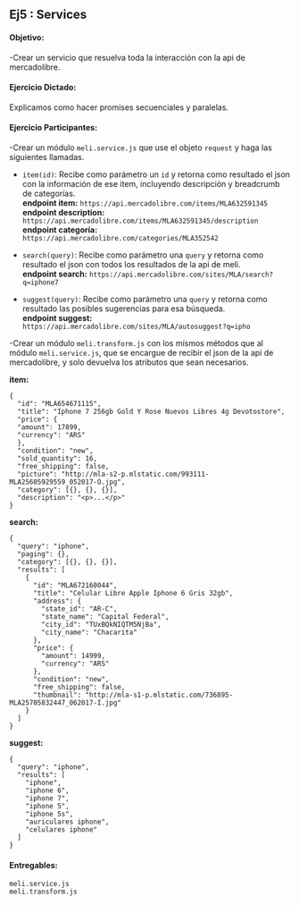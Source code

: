 ## Ej5 : Services

#### Objetivo:

-Crear un servicio que resuelva toda la interacción con la api de mercadolibre.  

#### Ejercicio Dictado:  
Explicamos como hacer promises secuenciales y paralelas.

#### Ejercicio Participantes:   
-Crear un módulo `meli.service.js` que use el objeto `request` y haga las siguientes llamadas.
  - `item(id)`: Recibe como parámetro un `id` y retorna como resultado el json con la información de ese item, incluyendo descripción y breadcrumb de categorías.  
  **endpoint item:** `https://api.mercadolibre.com/items/MLA632591345`  
  **endpoint description:** `https://api.mercadolibre.com/items/MLA632591345/description`  
  **endpoint categoría:** `https://api.mercadolibre.com/categories/MLA352542`  
  
  - `search(query)`: Recibe como parámetro una `query` y retorna como resultado el json con todos los resultados de la api de meli.    
  **endpoint search:** `https://api.mercadolibre.com/sites/MLA/search?q=iphone7`  
  
  - `suggest(query)`: Recibe como parámetro una `query` y retorna como resultado las posibles sugerencias para esa búsqueda.  
  **endpoint suggest:** `https://api.mercadolibre.com/sites/MLA/autosuggest?q=ipho`  

-Crear un módulo `meli.transform.js` con los mísmos métodos que al módulo `meli.service.js`, que se encargue de recibir el json de la api de mercadolibre, y solo devuelva los atributos que sean necesarios.  

**item:**  
```
{
  "id": "MLA654671115",
  "title": "Iphone 7 256gb Gold Y Rose Nuevos Libres 4g Devotostore",
  "price": {
  "amount": 17899,
  "currency": "ARS"
  },
  "condition": "new",
  "sold_quantity": 16,
  "free_shipping": false,
  "picture": "http://mla-s2-p.mlstatic.com/993111-MLA25605929559_052017-O.jpg",
  "category": [{}, {}, {}],
  "description": "<p>...</p>"
}
```

**search:**  
```
{
  "query": "iphone",
  "paging": {},
  "category": [{}, {}, {}],
  "results": [
    {
      "id": "MLA672160044",
      "title": "Celular Libre Apple Iphone 6 Gris 32gb",
      "address": {
        "state_id": "AR-C",
        "state_name": "Capital Federal",
        "city_id": "TUxBQkNIQTM5NjBa",
        "city_name": "Chacarita"
      },
      "price": {
        "amount": 14999,
        "currency": "ARS"
      },
      "condition": "new",
      "free_shipping": false,
      "thumbnail": "http://mla-s1-p.mlstatic.com/736895-MLA25705832447_062017-I.jpg"
    }
  ]
}
```

**suggest:**  
```
{
  "query": "iphone",
  "results": [
    "iphone",
    "iphone 6",
    "iphone 7",
    "iphone 5",
    "iphone 5s",
    "auriculares iphone",
    "celulares iphone"
  ]
}
```

#### Entregables: 
`meli.service.js`  
`meli.transform.js`  
